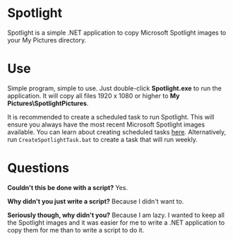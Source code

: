# Spotlight


Spotlight is a simple .NET application to copy Microsoft Spotlight images to your My Pictures directory.

# Use

Simple program, simple to use. Just double-click **Spotlight.exe** to run the application. It will copy all files 1920 x 1080 or higher to **My Pictures\SpotlightPictures**.

It is recommended to create a scheduled task to run Spotlight. This will ensure you always have the most recent Microsoft Spotlight images available. You can learn about creating scheduled tasks [here](https://technet.microsoft.com/en-us/library/cc748993(v=ws.11).aspx). Alternatively, run `CreateSpotlightTask.bat` to create a task that will run weekly.


# Questions
**Couldn't this be done with a script?**
Yes.

**Why didn't you just write a script?**
Because I didn't want to.

**Seriously though, why didn't you?**
Because I am lazy. I wanted to keep all the Spotlight images and it was easier for me to write a .NET application to copy them for me than to write a script to do it.
